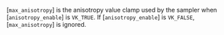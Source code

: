 [`max_anisotropy`] is the anisotropy value clamp used by the sampler
when [`anisotropy_enable`] is `VK_TRUE`.
If [`anisotropy_enable`] is `VK_FALSE`, [`max_anisotropy`] is
ignored.